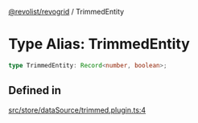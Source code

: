 [@revolist/revogrid](README.md) / TrimmedEntity

# Type Alias: TrimmedEntity

```ts
type TrimmedEntity: Record<number, boolean>;
```

## Defined in

[src/store/dataSource/trimmed.plugin.ts:4](https://github.com/revolist/revogrid/blob/60c4961e100e626252b5238bec5f6c11285d15d0/src/store/dataSource/trimmed.plugin.ts#L4)

